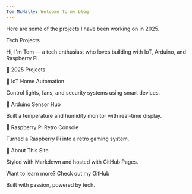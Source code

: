 ```yaml
---
Tom McNally: Welcome to my blog!
---
```


Here are some of the projects I have been working on in 2025.

 Tech Projects

Hi, I'm Tom — a tech enthusiast who loves building with IoT, Arduino, and Raspberry Pi.

🌟 2025 Projects

🔌 IoT Home Automation


Control lights, fans, and security systems using smart devices.

🤖 Arduino Sensor Hub


Built a temperature and humidity monitor with real-time display.

🍓 Raspberry Pi Retro Console


Turned a Raspberry Pi into a retro gaming system.

🎨 About This Site

Styled with Markdown and hosted with GitHub Pages.

Want to learn more? Check out my GitHub

Built with passion, powered by tech.

